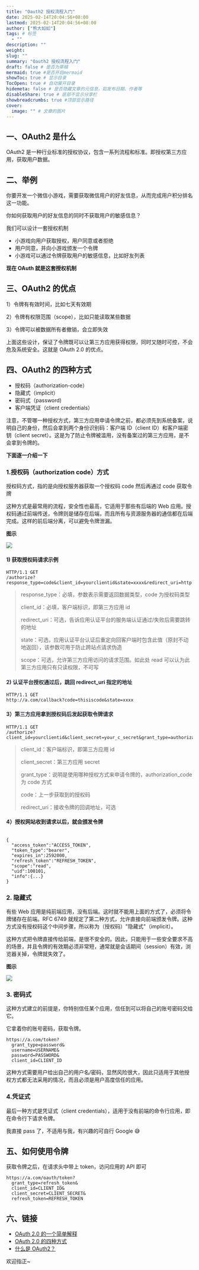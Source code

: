 ```yaml
---
title: "Oauth2 授权流程入门"
date: 2025-02-14T20:04:56+08:00
lastmod: 2025-02-14T20:04:56+08:00
author: ["熊大如如"]
tags: # 标签
  - ""
description: ""
weight:
slug: ""
summary: "Oauth2 授权流程入门"
draft: false # 是否为草稿
mermaid: true #是否开启mermaid
showToc: true # 显示目录
TocOpen: true # 自动展开目录
hidemeta: false # 是否隐藏文章的元信息，如发布日期、作者等
disableShare: true # 底部不显示分享栏
showbreadcrumbs: true #顶部显示路径
cover:
  image: "" # 文章的图片
---
```


## 一、OAuth2 是什么

OAuth2 是一种行业标准的授权协议，包含一系列流程和标准。即授权第三方应用，获取用户数据。

## 二、举例

你要开发一个微信小游戏，需要获取微信用户的好友信息，从而完成用户积分排名这一功能。

你如何获取用户的好友信息的同时不获取用户的敏感信息？

我们可以设计一套授权机制

- 小游戏向用户获取授权，用户同意或者拒绝
- 用户同意，并向小游戏颁发一个令牌
- 小游戏可以通过令牌获取用户的敏感信息，比如好友列表

**现在 OAuth 就是这套授权机制**

## 三、OAuth2 的优点

1）令牌有有效时间，比如七天有效期

2）令牌有权限范围（scope），比如只能读取某些数据

3）令牌可以被数据所有者撤销，会立即失效

上面这些设计，保证了令牌既可以让第三方应用获得权限，同时又随时可控，不会危及系统安全。这就是 OAuth 2.0 的优点。

## 四、OAuth2 的四种方式

- 授权码（authorization-code）
- 隐藏式（implicit）
- 密码式（password)
- 客户端凭证（client credentials）

注意，不管哪一种授权方式，第三方应用申请令牌之前，都必须先到系统备案，说明自己的身份，然后会拿到两个身份识别码：客户端 ID（client ID）和客户端密钥（client secret）。这是为了防止令牌被滥用，没有备案过的第三方应用，是不会拿到令牌的。

**下面逐一介绍一下**

### 1.授权码（authorization code）方式

授权码方式，指的是向授权服务器获取一个授权码 code 然后再通过 code 获取令牌

这种方式是最常用的流程，安全性也最高，它适用于那些有后端的 Web 应用。授权码通过前端传送，令牌则是储存在后端，而且所有与资源服务器的通信都在后端完成。这样的前后端分离，可以避免令牌泄漏。

**图示**

![](https://cdn.jsdelivr.net/gh/xxrBear/image//Hugo/202502142006475.png)

#### 1) 获取授权码请求示例

```shell
HTTP/1.1 GET
/authorize?response_type=code&client_id=yourclientid&state=xxxx&redirect_uri=http://a.com/callback&scope=read
```

> response_type：必填，参数表示需要返回数据类型，code 为授权码类型
>
> client_id：必填，客户端标识，即第三方应用 id
>
> redirect_uri：可选，告诉应用认证平台的服务端认证通过/失败后需要跳转的地址
>
> state：可选，应用认证平台认证后重定向回客户端时包含此值（原封不动地返回），该参数可用于防止跨站点请求伪造
>
> scope：可选，允许第三方应用访问的请求范围。如此处 read 可以认为此第三方应用只有只读权限，不可写

#### <font style="color:rgb(37, 41, 51);">2) 认证平台授权通过后，跳回 redirect_uri 指定的地址</font>

```shell
HTTP/1.1 GET
http://a.com/callback?code=thisiscode&state=xxxx
```

#### <font style="color:rgb(37, 41, 51);">3）第三方应用拿到授权码后发起获取令牌请求</font>

```shell
HTTP/1.1 GET
/authorize?client_id=yourclientid&client_secret=your_c_secret&grant_type=authorization_code&code=thisiscode&redirect_uri=CALLBACK_URL
```

> client_id：客户端标识，即第三方应用 id
>
> client_secret：第三方应用 secret
>
> grant_type：说明是使用哪种授权方式来申请令牌的，authorization_code 为 code 方式
>
> code：上一步获取到的授权码
>
> redirect_uri：接收令牌的回调地址，可选

#### 4）授权网站收到请求以后，就会颁发令牌

```shell

{
  "access_token":"ACCESS_TOKEN",
  "token_type":"bearer",
  "expires_in":2592000,
  "refresh_token":"REFRESH_TOKEN",
  "scope":"read",
  "uid":100101,
  "info":{...}
}
```

### 2. 隐藏式

有些 Web 应用是纯前端应用，没有后端。这时就不能用上面的方式了，必须将令牌储存在前端。RFC 6749 就规定了第二种方式，允许直接向前端颁发令牌。这种方式没有授权码这个中间步骤，所以称为（授权码）"隐藏式"（implicit）。

这种方式把令牌直接传给前端，是很不安全的。因此，只能用于一些安全要求不高的场景，并且令牌的有效期必须非常短，通常就是会话期间（session）有效，浏览器关掉，令牌就失效了。

**图示**

![](https://cdn.jsdelivr.net/gh/xxrBear/image//Hugo/202502142007960.png)

### 3. 密码式

这种方式建立的前提是，你特别信任某个应用，信任到可以将自己的账号密码交给它。

它拿着你的账号密码，获取令牌。

```shell
https://a.com/token?
  grant_type=password&
  username=USERNAME&
  password=PASSWORD&
  client_id=CLIENT_ID
```

这种方式需要用户给出自己的用户名/密码，显然风险很大，因此只适用于其他授权方式都无法采用的情况，而且必须是用户高度信任的应用。

### 4.凭证式

最后一种方式是凭证式（client credentials），适用于没有前端的命令行应用，即在命令行下请求令牌。

我直接 pass 了，不适用与我，有兴趣的可自行 Google 😅

## 五、如何使用令牌

获取令牌之后，在请求头中带上 token，访问应用的 API 即可

```shell
https://a.com/oauth/token?
  grant_type=refresh_token&
  client_id=CLIENT_ID&
  client_secret=CLIENT_SECRET&
  refresh_token=REFRESH_TOKEN
```

## 六、链接

- [OAuth 2.0 的一个简单解释](https://www.ruanyifeng.com/blog/2019/04/oauth_design.html)
- [OAuth 2.0 的四种方式](https://www.ruanyifeng.com/blog/2019/04/oauth-grant-types.html)
- [什么是 OAuth2？](https://juejin.cn/post/7155058341168087076)

欢迎指正~
